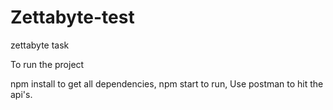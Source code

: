 # Zettabyte-test
zettabyte task

To run the project

npm install to get all dependencies,
npm start to run,
Use postman to hit the api's.
